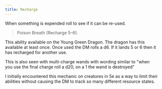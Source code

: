 ```yaml
---
title: Recharge
---
```


When something is expended roll to see if it can be re-used.

> Poison Breath (Recharge 5–6).

This ability available on the Young Green Dragon. The dragon has this available at least once. Once used the DM rolls a d6. If it lands 5 or 6 then it has recharged for another use. 

This is also seen with multi-charge wands with wording similar to "when you use the final charge roll a d20, on a 1 the wand is destroyed"

I initially encountered this mechanic on creatures in 5e as a way to limit their abilities without causing the DM to track so many different resource states. 
